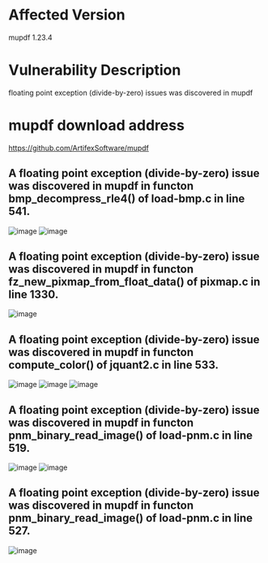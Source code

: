 # Affected Version
mupdf 1.23.4

# Vulnerability Description
floating point exception (divide-by-zero) issues was discovered in mupdf 

# mupdf download address
https://github.com/ArtifexSoftware/mupdf

## A floating point exception (divide-by-zero) issue was discovered in mupdf in functon bmp_decompress_rle4() of load-bmp.c in line 541.

![image](https://github.com/dongyuma/sox-defects/assets/87286944/06cabb87-15d6-4396-97ce-06d93454cfeb)
![image](https://github.com/dongyuma/sox-defects/assets/87286944/726ff82c-1c59-452d-9495-25b25a8cfb43)

## A floating point exception (divide-by-zero) issue was discovered in mupdf in functon fz_new_pixmap_from_float_data() of pixmap.c in line 1330.

![image](https://github.com/dongyuma/sox-defects/assets/87286944/5e18c772-474d-44e4-a53a-ed9980c6d3c0)

## A floating point exception (divide-by-zero) issue was discovered in mupdf in functon compute_color() of jquant2.c in line 533.

![image](https://github.com/dongyuma/sox-defects/assets/87286944/1a1c7bfd-059e-4e69-b044-9fed2de9d26d)
![image](https://github.com/dongyuma/sox-defects/assets/87286944/2beb34ce-37e2-43c0-8da5-0e52957e151a)
![image](https://github.com/dongyuma/sox-defects/assets/87286944/e7a27960-81c6-4334-846a-e4208fc6bbf9)

## A floating point exception (divide-by-zero) issue was discovered in mupdf in functon pnm_binary_read_image() of load-pnm.c in line 519.

![image](https://github.com/dongyuma/sox-defects/assets/87286944/ad8b0e05-a74c-4c8f-bdf9-718bf6607231)
![image](https://github.com/dongyuma/sox-defects/assets/87286944/c1e3c390-b523-4b36-bdb2-0c80dc377b07)

## A floating point exception (divide-by-zero) issue was discovered in mupdf in functon pnm_binary_read_image() of load-pnm.c in line 527.

![image](https://github.com/dongyuma/sox-defects/assets/87286944/ca9af87d-247e-4f4d-b451-6839a3bccf37)
